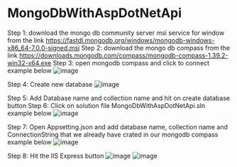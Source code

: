 # MongoDbWithAspDotNetApi

Step 1: download the mongo db community server msi service for window from the link https://fastdl.mongodb.org/windows/mongodb-windows-x86_64-7.0.0-signed.msi
Step 2: download the mongo db compass from the link https://downloads.mongodb.com/compass/mongodb-compass-1.39.2-win32-x64.exe
Step 3: open mongodb compass and click to connect example below
![image](https://github.com/9mejee/MongoDbWithAspDotNetApi/assets/47542432/4b56c9bf-a3a7-4cdc-9485-f9e09252cd16)


Step 4: Create new database 
![image](https://github.com/9mejee/MongoDbWithAspDotNetApi/assets/47542432/ba2bb62f-6a8f-4ea4-8662-8721dd6d01cc)

Step 5: Add Database name and collection name and hit on create database button
Step 6: Click on solution file MongoDbWithAspDotNetApi.sln example below
![image](https://github.com/9mejee/MongoDbWithAspDotNetApi/assets/47542432/46e159ec-b4b7-448e-9742-51538fa5ee9c)

Step 7: Open Appsetting.json and add database name, collection name and ConnectionString that we already have crated in our mongodb compass example below
![image](https://github.com/9mejee/MongoDbWithAspDotNetApi/assets/47542432/fce0b796-6f7c-4b3e-8953-2c0d5ead3989)

Step 8: Hit the IIS Express button
![image](https://github.com/9mejee/MongoDbWithAspDotNetApi/assets/47542432/844780b3-614c-4270-9bb4-9a677d5c91dd)
![image](https://github.com/9mejee/MongoDbWithAspDotNetApi/assets/47542432/ec1b6784-3300-4161-b062-dabbd3b0501c)






